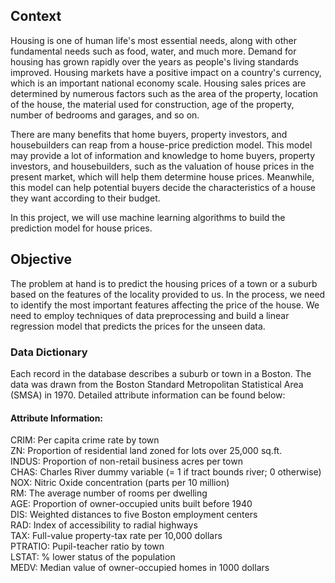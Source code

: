 ## Context

Housing is one of human life's most essential needs, along with other fundamental needs such as food, water, and much more. Demand for housing has grown rapidly over the years as people's living standards improved. Housing markets have a positive impact on a country's currency, which is an important national economy scale. Housing sales prices are determined by numerous factors such as the area of the property, location of the house, the material used for construction, age of the property, number of bedrooms and garages, and so on.

There are many benefits that home buyers, property investors, and housebuilders can reap from a house-price prediction model. This model may provide a lot of information and knowledge to home buyers, property investors, and housebuilders, such as the valuation of house prices in the present market, which will help them determine house prices. Meanwhile, this model can help potential buyers decide the characteristics of a house they want according to their budget.

In this project, we will use machine learning algorithms to build the prediction model for house prices.

## Objective

The problem at hand is to predict the housing prices of a town or a suburb based on the features of the locality provided to us. In the process, we need to identify the most important features affecting the price of the house. We need to employ techniques of data preprocessing and build a linear regression model that predicts the prices for the unseen data.

### Data Dictionary

Each record in the database describes a suburb or town in a Boston. The data was drawn from the Boston Standard Metropolitan Statistical Area (SMSA) in 1970. Detailed attribute information can be found below:

#### Attribute Information:

CRIM: Per capita crime rate by town<br>
ZN: Proportion of residential land zoned for lots over 25,000 sq.ft.<br>
INDUS: Proportion of non-retail business acres per town<br>
CHAS: Charles River dummy variable (= 1 if tract bounds river; 0 otherwise)<br>
NOX: Nitric Oxide concentration (parts per 10 million)<br>
RM: The average number of rooms per dwelling<br>
AGE: Proportion of owner-occupied units built before 1940<br>
DIS: Weighted distances to five Boston employment centers<br>
RAD: Index of accessibility to radial highways<br>
TAX: Full-value property-tax rate per 10,000 dollars<br>
PTRATIO: Pupil-teacher ratio by town<br>
LSTAT: % lower status of the population<br>
MEDV: Median value of owner-occupied homes in 1000 dollars<br>